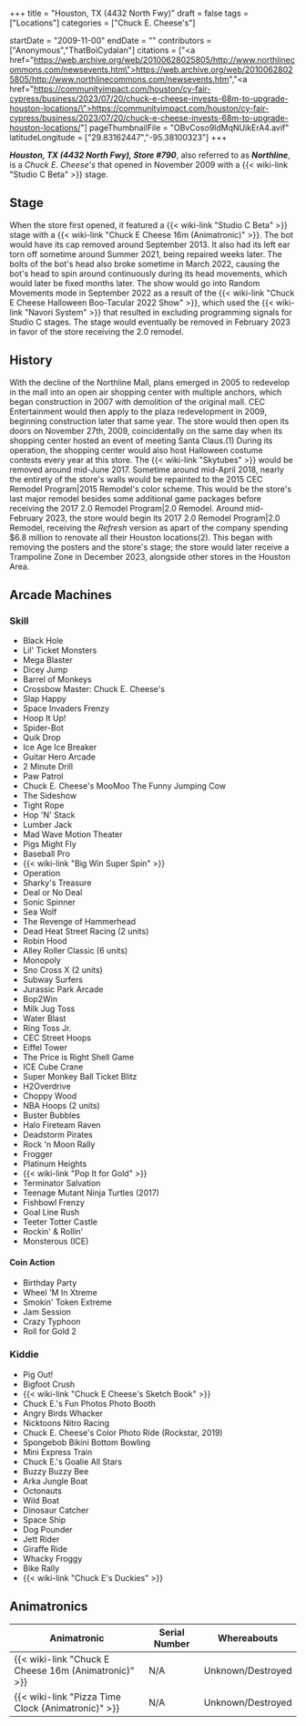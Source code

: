 +++
title = "Houston, TX (4432 North Fwy)"
draft = false
tags = ["Locations"]
categories = ["Chuck E. Cheese's"]


startDate = "2009-11-00"
endDate = ""
contributors = ["Anonymous","ThatBoiCydalan"]
citations = ["<a href=\"https://web.archive.org/web/20100628025805/http://www.northlinecommons.com/newsevents.htm\">https://web.archive.org/web/20100628025805/http://www.northlinecommons.com/newsevents.htm</a>","<a href=\"https://communityimpact.com/houston/cy-fair-cypress/business/2023/07/20/chuck-e-cheese-invests-68m-to-upgrade-houston-locations/\">https://communityimpact.com/houston/cy-fair-cypress/business/2023/07/20/chuck-e-cheese-invests-68m-to-upgrade-houston-locations/</a>"]
pageThumbnailFile = "OBvCoso9ldMqNUikErA4.avif"
latitudeLongitude = ["29.83162447","-95.38100323"]
+++

***Houston, TX (4432 North Fwy), Store #790***, also referred to as ***Northline***, is a *Chuck E. Cheese's* that opened in November 2009 with a {{< wiki-link "Studio C Beta" >}} stage.

## Stage

When the store first opened, it featured a {{< wiki-link "Studio C Beta" >}} stage with a {{< wiki-link "Chuck E Cheese 16m (Animatronic)" >}}. The bot would have its cap removed around September 2013. It also had its left ear torn off sometime around Summer 2021, being repaired weeks later. The bolts of the bot's head also broke sometime in March 2022, causing the bot's head to spin around continuously during its head movements, which would later be fixed months later. The show would go into Random Movements mode in September 2022 as a result of the {{< wiki-link "Chuck E Cheese Halloween Boo-Tacular 2022 Show" >}}, which used the {{< wiki-link "Navori System" >}} that resulted in excluding programming signals for Studio C stages. The stage would eventually be removed in February 2023 in favor of the store receiving the 2.0 remodel.

## History

With the decline of the Northline Mall, plans emerged in 2005 to redevelop in the mall into an open air shopping center with multiple anchors, which began construction in 2007 with demolition of the original mall. CEC Entertainment would then apply to the plaza redevelopment in 2009, beginning construction later that same year. The store would then open its doors on November 27th, 2009, coincidentally on the same day when its shopping center hosted an event of meeting Santa Claus.(1) During its operation, the shopping center would also host Halloween costume contests every year at this store. The {{< wiki-link "Skytubes" >}} would be removed around mid-June 2017. Sometime around mid-April 2018, nearly the entirety of the store's walls would be repainted to the 2015 CEC Remodel Program|2015 Remodel's color scheme. This would be the store's last major remodel besides some additional game packages before receiving the 2017 2.0 Remodel Program|2.0 Remodel. Around mid-February 2023, the store would begin its 2017 2.0 Remodel Program|2.0 Remodel, receiving the *Refresh* version as apart of the company spending $6.8 million to renovate all their Houston locations(2). This began with removing the posters and the store's stage; the store would later receive a Trampoline Zone in December 2023, alongside other stores in the Houston Area.

## Arcade Machines

### Skill

- Black Hole
- Lil' Ticket Monsters
- Mega Blaster
- Dicey Jump
- Barrel of Monkeys
- Crossbow Master: Chuck E. Cheese's
- Slap Happy
- Space Invaders Frenzy
- Hoop It Up!
- Spider-Bot
- Quik Drop
- Ice Age Ice Breaker
- Guitar Hero Arcade
- 2 Minute Drill
- Paw Patrol
- Chuck E. Cheese's MooMoo The Funny Jumping Cow
- The Sideshow
- Tight Rope
- Hop 'N' Stack
- Lumber Jack
- Mad Wave Motion Theater
- Pigs Might Fly
- Baseball Pro
- {{< wiki-link "Big Win Super Spin" >}}
- Operation
- Sharky's Treasure
- Deal or No Deal
- Sonic Spinner
- Sea Wolf
- The Revenge of Hammerhead
- Dead Heat Street Racing (2 units)
- Robin Hood
- Alley Roller Classic (6 units)
- Monopoly
- Sno Cross X (2 units)
- Subway Surfers
- Jurassic Park Arcade
- Bop2Win
- Milk Jug Toss
- Water Blast
- Ring Toss Jr.
- CEC Street Hoops
- Eiffel Tower
- The Price is Right Shell Game
- ICE Cube Crane
- Super Monkey Ball Ticket Blitz
- H2Overdrive
- Choppy Wood
- NBA Hoops (2 units)
- Buster Bubbles
- Halo Fireteam Raven
- Deadstorm Pirates
- Rock 'n Moon Rally
- Frogger
- Platinum Heights
- {{< wiki-link "Pop It for Gold" >}}
- Terminator Salvation
- Teenage Mutant Ninja Turtles (2017)
- Fishbowl Frenzy
- Goal Line Rush
- Teeter Totter Castle
- Rockin' &amp; Rollin'
- Monsterous (ICE)

#### Coin Action

- Birthday Party
- Wheel 'M In Xtreme
- Smokin' Token Extreme
- Jam Session
- Crazy Typhoon
- Roll for Gold 2

### Kiddie

- Pig Out!
- Bigfoot Crush
- {{< wiki-link "Chuck E Cheese's Sketch Book" >}}
- Chuck E.'s Fun Photos Photo Booth
- Angry Birds Whacker
- Nicktoons Nitro Racing
- Chuck E. Cheese's Color Photo Ride (Rockstar, 2019)
- Spongebob Bikini Bottom Bowling
- Mini Express Train
- Chuck E.'s Goalie All Stars
- Buzzy Buzzy Bee
- Arka Jungle Boat
- Octonauts
- Wild Boat
- Dinosaur Catcher
- Space Ship
- Dog Pounder
- Jett Rider
- Giraffe Ride
- Whacky Froggy
- Bike Rally
- {{< wiki-link "Chuck E's Duckies" >}}

## Animatronics

| Animatronic                                                | Serial Number | Whereabouts       |
|------------------------------------------------------------|---------------|-------------------|
| {{< wiki-link "Chuck E Cheese 16m (Animatronic)" >}} | N/A           | Unknown/Destroyed |
| {{< wiki-link "Pizza Time Clock (Animatronic)" >}}   | N/A           | Unknown/Destroyed |